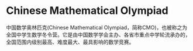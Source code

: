 # Chinese Mathematical Olympiad

中国数学奥林匹克(Chinese Mathematical Olympiad，简称CMO)，也被称之为全国中学生数学冬令营。它是由中国数学学会主办、各省市重点中学轮流承办的，全国范围内级别最高、难度最大、最具影响的数学竞赛。